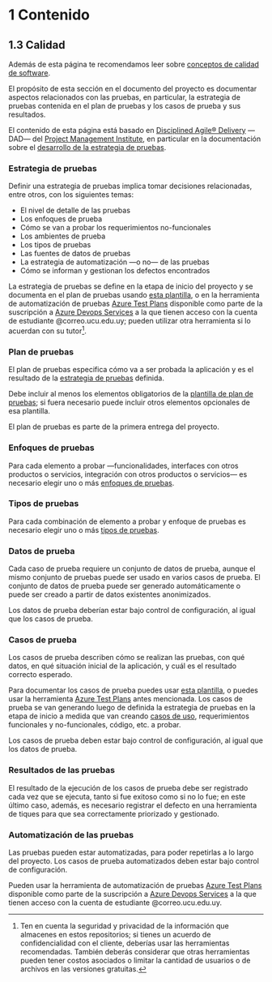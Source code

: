 # 1 Contenido

## 1.3 Calidad

Además de esta página te recomendamos leer sobre [conceptos de calidad de
software](/4_Conceptos/4_Calidad_de_software.md).

El propósito de esta sección en el documento del proyecto es documentar aspectos
relacionados con las pruebas, en particular, la estrategia de pruebas contenida
en el plan de pruebas y los casos de prueba y sus resultados.

El contenido de esta página está basado en [Disciplined Agile®
Delivery](https://www.pmi.org/disciplined-agile/process/introduction-to-dad)
—DAD— del [Project Management Institute](https://www.pmi.org), en particular en
la documentación sobre el [desarrollo de la estrategia de
pruebas](https://dabrowser.pmi.org/#item:272).

### Estrategia de pruebas

Definir una estrategia de pruebas implica tomar decisiones relacionadas,
entre otros, con los siguientes temas:

* El nivel de detalle de las pruebas
* Los enfoques de prueba
* Cómo se van a probar los requerimientos no-funcionales
* Los ambientes de prueba
* Los tipos de pruebas
* Las fuentes de datos de pruebas
* La estrategia de automatización —o no— de las pruebas
* Cómo se informan y gestionan los defectos encontrados

La estrategia de pruebas se define en la etapa de inicio del proyecto y se
documenta en el plan de pruebas usando [esta
plantilla](/3_Plantillas/3_8_Plan_de_pruebas.md), o en la herramienta de
automatización de pruebas [Azure Test
Plans](https://learn.microsoft.com/en-us/azure/devops/test/?view=azure-devops)
disponible como parte de la suscripción a [Azure Devops
Services](https://azure.microsoft.com/es-es/products/devops) a la que tienen
acceso con la cuenta de estudiante @correo.ucu.edu.uy; pueden utilizar otra
herramienta si lo acuerdan con su tutor[^1].

### Plan de pruebas

El plan de pruebas especifica cómo va a ser probada la aplicación y es el
resultado de la [estrategia de pruebas](#estrategia-de-pruebas) definida.

Debe incluir al menos los elementos obligatorios de la [plantilla de plan de
pruebas](/3_Plantillas/3_8_Plan_de_pruebas.md); si fuera necesario puede incluir
otros elementos opcionales de esa plantilla.

El plan de pruebas es parte de la primera entrega del proyecto.

### Enfoques de pruebas

Para cada elemento a probar —funcionalidades, interfaces con otros productos o
servicios, integración con otros productos o servicios— es necesario elegir uno
o más [enfoques de pruebas](/4_Conceptos/4_Enfoques_de_pruebas.md).

### Tipos de pruebas

Para cada combinación de elemento a probar y enfoque de pruebas es necesario
elegir uno o más [tipos de pruebas](/4_Conceptos/4_Tipos_de_pruebas.md).

### Datos de prueba

Cada caso de prueba requiere un conjunto de datos de prueba, aunque el mismo
conjunto de pruebas puede ser usado en varios casos de prueba. El conjunto de
datos de prueba puede ser generado automáticamente o puede ser creado a partir
de datos existentes anonimizados.

Los datos de prueba deberían estar bajo control de configuración, al igual que
los casos de prueba.

### Casos de prueba

Los casos de prueba describen cómo se realizan las pruebas, con qué datos, en
qué situación inicial de la aplicación, y cuál es el resultado correcto
esperado.

Para documentar los casos de prueba puedes usar [esta
plantilla](/3_Plantillas/3_4_Casos_de_prueba_de_usuario_final.md), o puedes usar
la herramienta [Azure Test
Plans](https://learn.microsoft.com/en-us/azure/devops/test/?view=azure-devops)
antes mencionada. Los casos de prueba se van generando luego de definida la
estrategia de pruebas en la etapa de inicio a medida que van creando [casos de
uso](/4_Conceptos/4_Caso_de_uso_del_producto.md), requerimientos funcionales y
no-funcionales, código, etc. a probar.

Los casos de prueba deben estar bajo control de configuración, al igual que los
datos de prueba.

### Resultados de las pruebas

El resultado de la ejecución de los casos de prueba debe ser registrado cada vez
que se ejecuta, tanto si fue exitoso como si no lo fue; en este último caso,
además, es necesario registrar el defecto en una herramienta de tiques para que
sea correctamente priorizado y gestionado.

### Automatización de las pruebas

Las pruebas pueden estar automatizadas, para poder repetirlas a lo largo del
proyecto. Los casos de prueba automatizados deben estar bajo control de
configuración.

Pueden usar la herramienta de automatización de pruebas [Azure Test
Plans](https://learn.microsoft.com/en-us/azure/devops/test/?view=azure-devops)
disponible como parte de la suscripción a [Azure Devops
Services](https://azure.microsoft.com/es-es/products/devops) a la que tienen
acceso con la cuenta de estudiante @correo.ucu.edu.uy.

[^1]: Ten en cuenta la seguridad y privacidad de la información que almacenes en
    estos repositorios; si tienes un acuerdo de confidencialidad con el cliente,
    deberías usar las herramientas recomendadas. También deberás considerar que
    otras herramientas pueden tener costos asociados o limitar la cantidad de
    usuarios o de archivos en las versiones gratuitas.